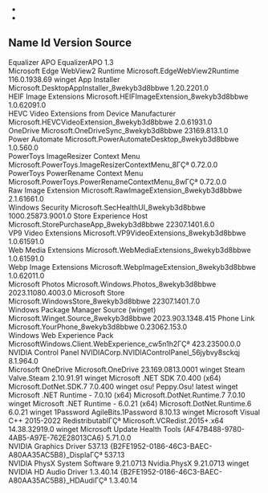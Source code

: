 
   - 
                                                                                                                        

   - 
                                                                                                                        
Name                                           Id                                             Version           Source
-----------------------------------------------------------------------------------------------------------------------
Equalizer APO                                  EqualizerAPO                                   1.3               
Microsoft Edge WebView2 Runtime                Microsoft.EdgeWebView2Runtime                  116.0.1938.69     winget
App Installer                                  Microsoft.DesktopAppInstaller_8wekyb3d8bbwe    1.20.2201.0       
HEIF Image Extensions                          Microsoft.HEIFImageExtension_8wekyb3d8bbwe     1.0.62091.0       
HEVC Video Extensions from Device Manufacturer Microsoft.HEVCVideoExtension_8wekyb3d8bbwe     2.0.61931.0       
OneDrive                                       Microsoft.OneDriveSync_8wekyb3d8bbwe           23169.813.1.0     
Power Automate                                 Microsoft.PowerAutomateDesktop_8wekyb3d8bbwe   1.0.560.0         
PowerToys ImageResizer Context Menu            Microsoft.PowerToys.ImageResizerContextMenu_8ΓÇª 0.72.0.0          
PowerToys PowerRename Context Menu             Microsoft.PowerToys.PowerRenameContextMenu_8wΓÇª 0.72.0.0          
Raw Image Extension                            Microsoft.RawImageExtension_8wekyb3d8bbwe      2.1.61661.0       
Windows Security                               Microsoft.SecHealthUI_8wekyb3d8bbwe            1000.25873.9001.0 
Store Experience Host                          Microsoft.StorePurchaseApp_8wekyb3d8bbwe       22307.1401.6.0    
VP9 Video Extensions                           Microsoft.VP9VideoExtensions_8wekyb3d8bbwe     1.0.61591.0       
Web Media Extensions                           Microsoft.WebMediaExtensions_8wekyb3d8bbwe     1.0.61591.0       
Webp Image Extensions                          Microsoft.WebpImageExtension_8wekyb3d8bbwe     1.0.62011.0       
Microsoft Photos                               Microsoft.Windows.Photos_8wekyb3d8bbwe         2023.11080.4003.0 
Microsoft Store                                Microsoft.WindowsStore_8wekyb3d8bbwe           22307.1401.7.0    
Windows Package Manager Source (winget)        Microsoft.Winget.Source_8wekyb3d8bbwe          2023.903.1348.415 
Phone Link                                     Microsoft.YourPhone_8wekyb3d8bbwe              0.23062.153.0     
Windows Web Experience Pack                    MicrosoftWindows.Client.WebExperience_cw5n1h2ΓÇª 423.23500.0.0     
NVIDIA Control Panel                           NVIDIACorp.NVIDIAControlPanel_56jybvy8sckqj    8.1.964.0         
Microsoft OneDrive                             Microsoft.OneDrive                             23.169.0813.0001  winget
Steam                                          Valve.Steam                                    2.10.91.91        winget
Microsoft .NET SDK 7.0.400 (x64)               Microsoft.DotNet.SDK.7                         7.0.400           winget
osu!                                           Peppy.Osu!                                     latest            winget
Microsoft .NET Runtime - 7.0.10 (x64)          Microsoft.DotNet.Runtime.7                     7.0.10            winget
Microsoft .NET Runtime - 6.0.21 (x64)          Microsoft.DotNet.Runtime.6                     6.0.21            winget
1Password                                      AgileBits.1Password                            8.10.13           winget
Microsoft Visual C++ 2015-2022 RedistributablΓÇª Microsoft.VCRedist.2015+.x64                   14.38.32919.0     winget
Microsoft Update Health Tools                  {AF47B488-9780-4AB5-A97E-762E28013CA6}         5.71.0.0          
NVIDIA Graphics Driver 537.13                  {B2FE1952-0186-46C3-BAEC-A80AA35AC5B8}_DisplaΓÇª 537.13            
NVIDIA PhysX System Software 9.21.0713         Nvidia.PhysX                                   9.21.0713         winget
NVIDIA HD Audio Driver 1.3.40.14               {B2FE1952-0186-46C3-BAEC-A80AA35AC5B8}_HDAudiΓÇª 1.3.40.14         
